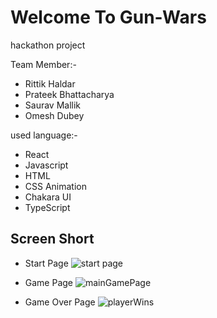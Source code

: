 #  Welcome To Gun-Wars
hackathon project


Team Member:-
- Rittik Haldar
- Prateek Bhattacharya
- Saurav Mallik
- Omesh Dubey

used language:-
- React
- Javascript
- HTML
- CSS Animation
- Chakara UI
- TypeScript

## Screen Short


- Start Page
![start page](https://user-images.githubusercontent.com/107463021/222917831-15dc7835-913f-4adc-92e7-04b0f8a5bb05.png)




- Game Page
![mainGamePage](https://user-images.githubusercontent.com/107463021/222917836-63cae961-e176-4b61-9bc7-1659b5592616.png)

- Game Over Page
![playerWins](https://user-images.githubusercontent.com/107463021/222917856-590c1d07-c0ae-41ef-97ed-8d0f9c7e62fe.png)


